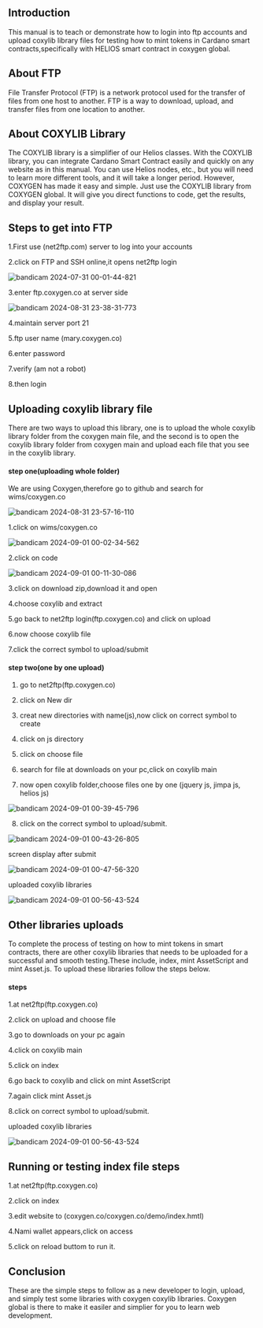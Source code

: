 ## Introduction

This manual is to teach or demonstrate how to login into ftp accounts and upload coxylib library files for testing how to mint tokens in Cardano smart contracts,specifically with HELIOS smart contract in coxygen global.

## About FTP

File Transfer Protocol (FTP) is a network protocol used for the transfer of files from one host to another. FTP is a way to download, upload, and transfer files from one location to another.

## About COXYLIB Library

The COXYLIB library is a simplifier of our Helios classes. With the COXYLIB library, you can integrate Cardano Smart Contract easily and quickly on any website as in this manual. You can use Helios nodes, etc., but you will need to learn more different tools, and it will take a longer period. However, COXYGEN has made it easy and simple. Just use the COXYLIB library from COXYGEN global. It will give you direct functions to code, get the results, and display your result.

## Steps to get into FTP

1.First use (net2ftp.com) server to log into your accounts

2.click on FTP and SSH online,it opens net2ftp login

![bandicam 2024-07-31 00-01-44-821](https://github.com/user-attachments/assets/1b01fd30-0860-4b86-bb83-0351b9ec14a4)


3.enter ftp.coxygen.co at server side

![bandicam 2024-08-31 23-38-31-773](https://github.com/user-attachments/assets/33b87db9-809f-4b14-a1a4-eecb23e322cb)


4.maintain server port 21

5.ftp user name (mary.coxygen.co)

6.enter password

7.verify (am not a robot)
 
8.then login

## Uploading coxylib library file

There are two ways to upload this library, one is to upload the whole coxylib library folder from the coxygen main file, and the second is to open the coxylib library folder from coxygen main and upload each file that you see in the coxylib library.

#### step one(uploading whole folder)

We are using Coxygen,therefore go to github and search for wims/coxygen.co

![bandicam 2024-08-31 23-57-16-110](https://github.com/user-attachments/assets/fc8a4774-44aa-4ca7-898e-da9089894a7d)

1.click on wims/coxygen.co

![bandicam 2024-09-01 00-02-34-562](https://github.com/user-attachments/assets/87588214-a316-4952-ac52-42cc43ad28c6)


2.click on code 

![bandicam 2024-09-01 00-11-30-086](https://github.com/user-attachments/assets/33ad55d7-9c8b-4493-8efe-0af577e7db96)


3.click on download zip,download it and open 

4.choose coxylib and extract 

5.go back to net2ftp login(ftp.coxygen.co) and click on  upload

6.now choose coxylib file 

7.click the correct symbol to upload/submit

#### step two(one by one upload)

1. go to net2ftp(ftp.coxygen.co)

2. click on New dir

3. creat new directories with name(js),now click on correct symbol to create

4. click on js directory

5. click on choose file

6. search for file at downloads on your pc,click on coxylib main

7. now open coxylib folder,choose files one by one (jquery js, jimpa js, helios js)

![bandicam 2024-09-01 00-39-45-796](https://github.com/user-attachments/assets/bbe4481f-d075-4a6a-9c9c-507c5d5134ba)

8. click on the correct symbol to upload/submit.

![bandicam 2024-09-01 00-43-26-805](https://github.com/user-attachments/assets/16b02087-91ca-4559-8801-71c5ee18df2d)

screen display after submit

![bandicam 2024-09-01 00-47-56-320](https://github.com/user-attachments/assets/6ffb5267-5253-424b-a7b6-fd96ace2e4a1)

uploaded coxylib libraries

![bandicam 2024-09-01 00-56-43-524](https://github.com/user-attachments/assets/c3d77e46-ea48-4322-abb3-3938381efa28)


## Other libraries uploads

To complete the process of testing on how to mint tokens in smart contracts, there are other coxylib libraries that needs to be uploaded for a successful and smooth testing.These include, index, mint AssetScript and mint Asset.js. To upload these libraries follow the steps below.

#### steps

1.at net2ftp(ftp.coxygen.co)

2.click on upload and choose file

3.go to downloads on your  pc again

4.click on coxylib main

5.click on index 

6.go back to coxylib and click on mint AssetScript

7.again click mint Asset.js

8.click on correct symbol to upload/submit.

uploaded coxylib libraries

![bandicam 2024-09-01 00-56-43-524](https://github.com/user-attachments/assets/c3d77e46-ea48-4322-abb3-3938381efa28)

## Running or testing index file steps

1.at net2ftp(ftp.coxygen.co) 

2.click on index

3.edit website to (coxygen.co/coxygen.co/demo/index.hmtl)

4.Nami wallet appears,click on access

5.click on reload buttom to run it.

## Conclusion

These are the simple steps to follow as a new developer to login, upload, and simply test some libraries with coxygen coxylib libraries. Coxygen global is there to make it easiler and simplier for you to learn web development. 



